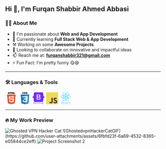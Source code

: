 ## Hi 👋, I'm Furqan Shabbir Ahmed Abbasi

### 👨‍💻 About Me

- 👀 I'm passionate about **Web and App Development**
- 🌱 Currently learning **Full Stack Web & App Development**
- ⚒️ Working on some **Awesome Projects**
- 💬 Looking to collaborate on innovative and impactful ideas
- 📫 Reach me at: **furqanshabbir321@gmail.com**
- ⚡ Fun Fact: I'm pretty funny 😋😅

---

### 🛠️ Languages & Tools


<p align="left">
  <img src="https://raw.githubusercontent.com/devicons/devicon/master/icons/html5/html5-original-wordmark.svg" alt="HTML5" width="40" height="40"/>
  <img src="https://raw.githubusercontent.com/devicons/devicon/master/icons/css3/css3-original-wordmark.svg" alt="CSS3" width="40" height="40"/>
  <img src="https://raw.githubusercontent.com/devicons/devicon/master/icons/bootstrap/bootstrap-plain-wordmark.svg" alt="Bootstrap" width="40" height="40"/>
  <img src="https://raw.githubusercontent.com/devicons/devicon/master/icons/javascript/javascript-original.svg" alt="JavaScript" width="40" height="40"/>
  <img src="https://raw.githubusercontent.com/devicons/devicon/master/icons/react/react-original-wordmark.svg" alt="React" width="40" height="40"/>
</p>

---

### 🔥 My Work Preview

<p align="left">
<img src="https://github.com/your-username/your-repo/blob/main/ghostedcat.gif?raw=true" width="300" alt="Ghosted VPN Hacker Cat"/>
![GhostedvpnHackerCatGIF](https://github.com/user-attachments/assets/6fbfd23f-6a69-4532-8365-e05844ce2eff)


  <img src="https://github.com/user-attachments/assets/798781bb-f488-4e3d-b472-37eb5f06f33e" alt="Project Screenshot 2" width="300"/>
</p>

